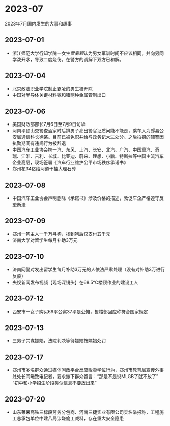 # 2023-07
2023年7月国内发生的大事和趣事
## 2023-07-01
* 浙江师范大学行知学院一女生*贾雾颖*认为男女军训时间不应该相同，并向男同学泼开水，导致二度烧伤。在警方的调解下双方已和解。
## 2023-07-04
* 北京政法职业学院制止霸凌的男生被开除
* 中国对半导体关键材料镓和锗两种金属管制出口
## 2023-07-06
* 美国财政部部长7月6日至7月9日访华
* 河南平顶山交警查酒家时后排男子亮出警官证质问能不能走，乘车人为郏县公安局通信科长徐某。目前已被免职并给与政务记大过处分。之后拍摄的辅警因执勤期间有违规行为被辞退
* 中国汽车工业协会携一汽、东风、上汽、长安、北汽、广汽、中国重汽、奇瑞、江淮、吉利、长城、比亚迪、蔚来、理想、小鹏、特斯拉等中国主流汽车企业高层，现场签署《汽车行业维护公平市场秩序承诺书》
* 郑州花34亿给河道干挂大理石砖
## 2023-07-08
* 中国汽车工业协会声明删除《承诺书》涉及价格的描述，敦促车企严格遵守反垄断法
## 2023-07-09
* 郑州一狗主人一千万寻狗，找到狗后仅支付五千元
* 济南大学对留学生每月补助3万元
## 2023-07-10
* 济南网警对发出留学生每月补助3万元的人依法严肃处理（没有对补助3万进行反驳）
* 央视新闻发布视频【现场深镜头】在68.5℃楼顶作业的建设工人
## 2023-07-12
* 西安市一女子购买69平公寓37平是公摊，售楼部回应称符合国家规定
## 2023-07-13
* 三男子共谋嫖娼，法院判决等待嫖娼按嫖娼处罚
## 2023-07-17
* 郑州市多名群众通过媒体问政平台反应贩卖学位行为，郑州市教育局宣传外事处处长闫曦致电记者，要求撤下群众留言：“那是不是说MLGB了就不放了” “初中和小学招生阶段类似信息不要放出来”
## 2023-07-20
* 山东莱荣高铁三标段劳务分包商、河南三捷实业有限公司实名举报称，工程施工总承包单位中建八局涉嫌偷工减料，存在重大安全隐患